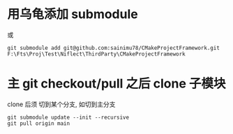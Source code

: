 # 用乌龟添加 submodule

或

```
git submodule add git@github.com:sainimu78/CMakeProjectFramework.git F:\Fts\Proj\Test\Niflect\ThirdParty\CMakeProjectFramework
```

# 主 git checkout/pull 之后 clone 子模块

clone 后须 切到某个分支, 如切到主分支

```
git submodule update --init --recursive
git pull origin main
```

